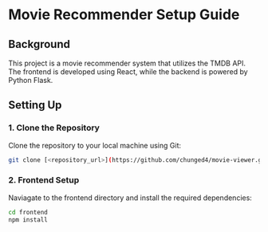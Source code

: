 # Movie Recommender Setup Guide

## Background

This project is a movie recommender system that utilizes the TMDB API. The frontend is developed using React, while the backend is powered by Python Flask.

## Setting Up

### 1. Clone the Repository

Clone the repository to your local machine using Git:

```bash
git clone [<repository_url>](https://github.com/chunged4/movie-viewer.git)
```

### 2. Frontend Setup

Naviagate to the frontend directory and install the required dependencies:

```bash
cd frontend
npm install
```
